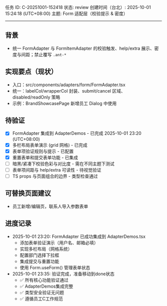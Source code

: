 任务 ID: C-20251001-152418
状态: review
创建时间（台北）: 2025-10-01 15:24:18 (UTC+08:00)
主题: Form 适配层（校验提示 & 密度）

---

## 背景
- 统一 FormAdapter 与 FormItemAdapter 的校验触发、help/extra 展示、密度与间距；禁止覆写 `.ant-*`

## 实现要点（现状）
- 入口：src/components/adapters/form/FormAdapter.tsx
- 统一：labelCol/wrapperCol 封装、submit/cancel 区域、disabled/readOnly 策略
- 示例：BrandShowcasePage 新增员工 Dialog 中使用

## 待验证
- [x] FormAdapter 集成到 AdapterDemos - 已完成 2025-10-01 23:20 (UTC+08:00)
- [x] 多栏布局表单演示 (grid 网格) - 已完成
- [x] 表单项验证规则与提示 - 已配置
- [x] 重置表单和提交表单功能 - 已集成
- [ ] 暗黑/紧凑下校验色彩与对比度 - 需在不同主题下测试
- [ ] 表单项间距与 help/extra 可读性 - 待视觉验证
- [ ] TS props 与页面组合的边界 - 类型检查通过

## 可替换页面建议
- 员工新增/编辑页，联系人导入参数表单

## 进度记录
- 2025-10-01 23:20: FormAdapter 已成功集成到 AdapterDemos.tsx
  - 添加表单验证演示（用户名、邮箱必填）
  - 实现多栏布局（网格系统）
  - 配置部门选择下拉框
  - 集成提交与重置功能
  - 使用 Form.useForm() 管理表单状态
- 2025-10-01 23:35: 验证完成，准备移动到done状态
  - ✅ 所有核心功能验证通过
  - ✅ AdapterDemos集成完整
  - ✅ 类型安全验证无问题
  - ✅ 遵循员工C工作规范
